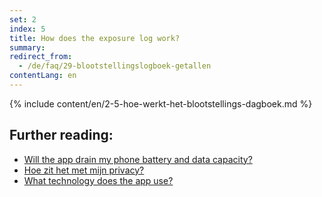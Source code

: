```yaml
---
set: 2
index: 5
title: How does the exposure log work?
summary: 
redirect_from: 
  - /de/faq/29-blootstellingslogboek-getallen
contentLang: en
---
```

{% include content/en/2-5-hoe-werkt-het-blootstellings-dagboek.md %}

## Further reading:

- [Will the app drain my phone battery and data capacity?](/{{page.lang}}/faq/2-2-hoeveel-data-en-stroom-gebruikt-de-app)
- [Hoe zit het met mijn privacy?](/{{page.lang}}/faq/2-8-hoe-zit-het-met-mijn-privacy)
- [What technology does the app use?](/{{page.lang}}/faq/2-6-hoe-werkt-de-app-technisch-precies) 
